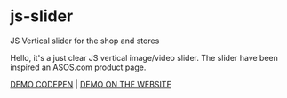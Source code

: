 # js-slider
JS Vertical slider for the shop and stores

Hello, it's a just clear JS vertical image/video slider. The slider have been inspired an ASOS.com product page.


<a href="https://codepen.io/d1ms/pen/GRyWLaY" target="_blank">DEMO CODEPEN</a> |
<a href="https://fashion-opt.com/zhenskaya-odezhda/kostyumy/kostjumi-s-brjukami/kostyum-raskleshennye-bryuki-i-pidgak-aleksa-267-molochnyj.html" target="_blank">DEMO ON THE WEBSITE</a>
